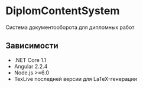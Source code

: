 # DiplomContentSystem
Система документооборота для дипломных работ

## Зависимости
* .NET Core 1.1
* Angular 2.2.4
* Node.js >=6.0
* TexLive последней версии для LaTeX-генерации
